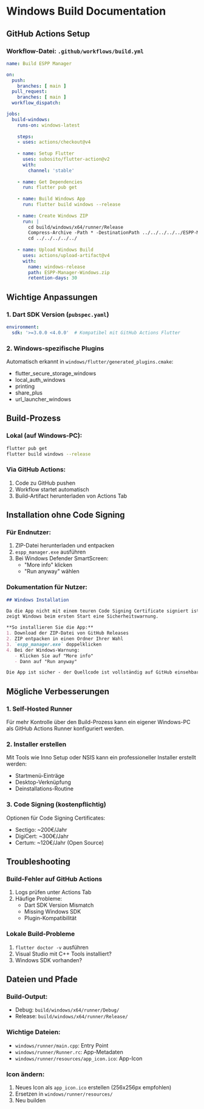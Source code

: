 # Windows Build Documentation

## GitHub Actions Setup

### Workflow-Datei: `.github/workflows/build.yml`

```yaml
name: Build ESPP Manager

on:
  push:
    branches: [ main ]
  pull_request:
    branches: [ main ]
  workflow_dispatch:

jobs:
  build-windows:
    runs-on: windows-latest
    
    steps:
    - uses: actions/checkout@v4
    
    - name: Setup Flutter
      uses: subosito/flutter-action@v2
      with:
        channel: 'stable'
    
    - name: Get Dependencies
      run: flutter pub get
    
    - name: Build Windows App
      run: flutter build windows --release
    
    - name: Create Windows ZIP
      run: |
        cd build/windows/x64/runner/Release
        Compress-Archive -Path * -DestinationPath ../../../../../ESPP-Manager-Windows.zip
        cd ../../../../../
    
    - name: Upload Windows Build
      uses: actions/upload-artifact@v4
      with:
        name: windows-release
        path: ESPP-Manager-Windows.zip
        retention-days: 30
```

## Wichtige Anpassungen

### 1. Dart SDK Version (`pubspec.yaml`)
```yaml
environment:
  sdk: '>=3.0.0 <4.0.0'  # Kompatibel mit GitHub Actions Flutter
```

### 2. Windows-spezifische Plugins
Automatisch erkannt in `windows/flutter/generated_plugins.cmake`:
- flutter_secure_storage_windows
- local_auth_windows
- printing
- share_plus
- url_launcher_windows

## Build-Prozess

### Lokal (auf Windows-PC):
```bash
flutter pub get
flutter build windows --release
```

### Via GitHub Actions:
1. Code zu GitHub pushen
2. Workflow startet automatisch
3. Build-Artifact herunterladen von Actions Tab

## Installation ohne Code Signing

### Für Endnutzer:
1. ZIP-Datei herunterladen und entpacken
2. `espp_manager.exe` ausführen
3. Bei Windows Defender SmartScreen:
   - "More info" klicken
   - "Run anyway" wählen

### Dokumentation für Nutzer:
```markdown
## Windows Installation

Da die App nicht mit einem teuren Code Signing Certificate signiert ist, 
zeigt Windows beim ersten Start eine Sicherheitswarnung.

**So installieren Sie die App:**
1. Download der ZIP-Datei von GitHub Releases
2. ZIP entpacken in einen Ordner Ihrer Wahl
3. `espp_manager.exe` doppelklicken
4. Bei der Windows-Warnung:
   - Klicken Sie auf "More info"
   - Dann auf "Run anyway"

Die App ist sicher - der Quellcode ist vollständig auf GitHub einsehbar.
```

## Mögliche Verbesserungen

### 1. Self-Hosted Runner
Für mehr Kontrolle über den Build-Prozess kann ein eigener Windows-PC als GitHub Actions Runner konfiguriert werden.

### 2. Installer erstellen
Mit Tools wie Inno Setup oder NSIS kann ein professioneller Installer erstellt werden:
- Startmenü-Einträge
- Desktop-Verknüpfung
- Deinstallations-Routine

### 3. Code Signing (kostenpflichtig)
Optionen für Code Signing Certificates:
- Sectigo: ~200€/Jahr
- DigiCert: ~300€/Jahr
- Certum: ~120€/Jahr (Open Source)

## Troubleshooting

### Build-Fehler auf GitHub Actions
1. Logs prüfen unter Actions Tab
2. Häufige Probleme:
   - Dart SDK Version Mismatch
   - Missing Windows SDK
   - Plugin-Kompatibilität

### Lokale Build-Probleme
1. `flutter doctor -v` ausführen
2. Visual Studio mit C++ Tools installiert?
3. Windows SDK vorhanden?

## Dateien und Pfade

### Build-Output:
- Debug: `build/windows/x64/runner/Debug/`
- Release: `build/windows/x64/runner/Release/`

### Wichtige Dateien:
- `windows/runner/main.cpp`: Entry Point
- `windows/runner/Runner.rc`: App-Metadaten
- `windows/runner/resources/app_icon.ico`: App-Icon

### Icon ändern:
1. Neues Icon als `app_icon.ico` erstellen (256x256px empfohlen)
2. Ersetzen in `windows/runner/resources/`
3. Neu builden